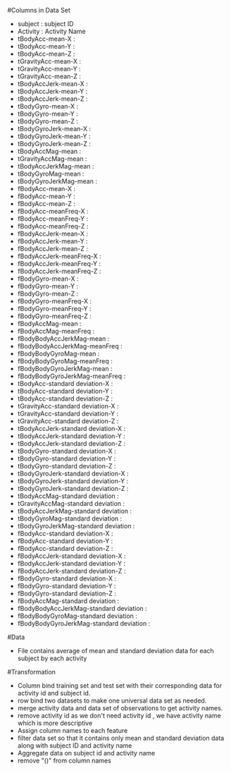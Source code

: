 #Columns in Data Set

- subject : subject ID
- Activity : Activity Name
- tBodyAcc-mean-X :
- tBodyAcc-mean-Y :
- tBodyAcc-mean-Z :
- tGravityAcc-mean-X :
- tGravityAcc-mean-Y :
- tGravityAcc-mean-Z :
- tBodyAccJerk-mean-X :
- tBodyAccJerk-mean-Y :
- tBodyAccJerk-mean-Z :
- tBodyGyro-mean-X :
- tBodyGyro-mean-Y :
- tBodyGyro-mean-Z :
- tBodyGyroJerk-mean-X :
- tBodyGyroJerk-mean-Y :
- tBodyGyroJerk-mean-Z :
- tBodyAccMag-mean :
- tGravityAccMag-mean :
- tBodyAccJerkMag-mean :
- tBodyGyroMag-mean :
- tBodyGyroJerkMag-mean :
- fBodyAcc-mean-X :
- fBodyAcc-mean-Y :
- fBodyAcc-mean-Z :
- fBodyAcc-meanFreq-X :
- fBodyAcc-meanFreq-Y :
- fBodyAcc-meanFreq-Z :
- fBodyAccJerk-mean-X :
- fBodyAccJerk-mean-Y :
- fBodyAccJerk-mean-Z :
- fBodyAccJerk-meanFreq-X :
- fBodyAccJerk-meanFreq-Y :
- fBodyAccJerk-meanFreq-Z :
- fBodyGyro-mean-X :
- fBodyGyro-mean-Y :
- fBodyGyro-mean-Z :
- fBodyGyro-meanFreq-X :
- fBodyGyro-meanFreq-Y :
- fBodyGyro-meanFreq-Z :
- fBodyAccMag-mean :
- fBodyAccMag-meanFreq :
- fBodyBodyAccJerkMag-mean :
- fBodyBodyAccJerkMag-meanFreq :
- fBodyBodyGyroMag-mean :
- fBodyBodyGyroMag-meanFreq :
- fBodyBodyGyroJerkMag-mean :
- fBodyBodyGyroJerkMag-meanFreq :
- tBodyAcc-standard deviation-X :
- tBodyAcc-standard deviation-Y :
- tBodyAcc-standard deviation-Z :
- tGravityAcc-standard deviation-X :
- tGravityAcc-standard deviation-Y :
- tGravityAcc-standard deviation-Z :
- tBodyAccJerk-standard deviation-X :
- tBodyAccJerk-standard deviation-Y :
- tBodyAccJerk-standard deviation-Z :
- tBodyGyro-standard deviation-X :
- tBodyGyro-standard deviation-Y :
- tBodyGyro-standard deviation-Z :
- tBodyGyroJerk-standard deviation-X :
- tBodyGyroJerk-standard deviation-Y :
- tBodyGyroJerk-standard deviation-Z :
- tBodyAccMag-standard deviation :
- tGravityAccMag-standard deviation :
- tBodyAccJerkMag-standard deviation :
- tBodyGyroMag-standard deviation :
- tBodyGyroJerkMag-standard deviation :
- fBodyAcc-standard deviation-X :
- fBodyAcc-standard deviation-Y :
- fBodyAcc-standard deviation-Z :
- fBodyAccJerk-standard deviation-X :
- fBodyAccJerk-standard deviation-Y :
- fBodyAccJerk-standard deviation-Z :
- fBodyGyro-standard deviation-X :
- fBodyGyro-standard deviation-Y :
- fBodyGyro-standard deviation-Z :
- fBodyAccMag-standard deviation :
- fBodyBodyAccJerkMag-standard deviation :
- fBodyBodyGyroMag-standard deviation :
- fBodyBodyGyroJerkMag-standard deviation :

#Data
- File contains average of mean and standard deviation data for each subject by each activity

#Transformation
- Column bind training set and test set with their corresponding data for activity id and subject id.
- row bind two datasets to make one universal data set as needed.
- merge activity data and data set of observations to get activity names.
- remove activity id as we don't need activity id , we have activity name which is more descriptive
- Assign column names to each feature
- filter data set so that it contains only mean and standard deviation data along with subject ID and activity name
- Aggregate data on subject id and activity name
- remove "()" from column names

